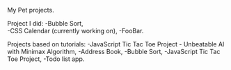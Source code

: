 
My Pet projects.

Project I did:
-Bubble Sort,	
-CSS Calendar (currently working on),
-FooBar.

Projects based on tutorials:
-JavaScript Tic Tac Toe Project - Unbeatable AI with Minimax Algorithm,
-Address Book,
-Bubble Sort,
-JavaScript Tic Tac Toe Project,
-Todo list app.
